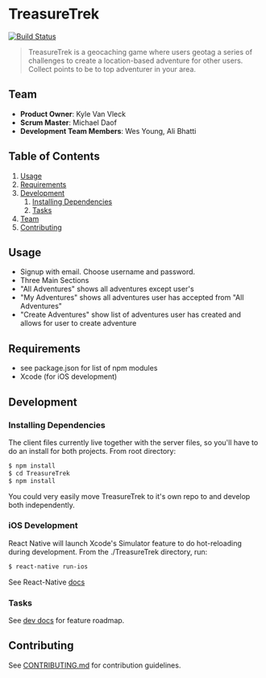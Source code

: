 # TreasureTrek 
[![Build Status](https://travis-ci.org/Master-Sandwich/Master-Sandwich.svg?branch=master)](https://travis-ci.org/Master-Sandwich/Master-Sandwich)
 
>TreasureTrek is a geocaching game where users geotag a series of challenges to create a location-based adventure for other users. Collect points to be to top adventurer in your area.

## Team

  - __Product Owner__: Kyle Van Vleck
  - __Scrum Master__: Michael Daof
  - __Development Team Members__: Wes Young, Ali Bhatti

## Table of Contents

1. [Usage](#Usage)
1. [Requirements](#requirements)
1. [Development](#development)
    1. [Installing Dependencies](#installing-dependencies)
    1. [Tasks](#tasks)
1. [Team](#team)
1. [Contributing](#contributing)

## Usage

* Signup with email. Choose username and password.
* Three Main Sections
 * "All Adventures" shows all adventures except user's
 * "My Adventures" shows all adventures user has accepted from "All Adventures" 
 * "Create Adventures" show list of adventures user has created and allows for user to create adventure

## Requirements

- see package.json for list of npm modules
- Xcode (for iOS development)

## Development

### Installing Dependencies

The client files currently live together with the server files, so you'll have to do an install for both projects.
From root directory:

```sh
$ npm install
$ cd TreasureTrek
$ npm install
```
You could very easily move TreasureTrek to it's own repo to and develop both independently.

### iOS Development
 React Native will launch Xcode's Simulator feature to do hot-reloading during development. From the ./TreasureTrek directory, run:
 ```sh
 $ react-native run-ios
 ```
 See React-Native [docs](https://facebook.github.io/react-native/)
 

### Tasks
See [dev docs](https://docs.google.com/spreadsheets/d/1Rxp2hkRO4Y3Itg9LEKWfJBauFICQugJCVr8Qtqydybs/edit#gid=1085523730) for feature roadmap. 


## Contributing

See [CONTRIBUTING.md](CONTRIBUTING.md) for contribution guidelines.
